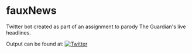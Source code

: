 # fauxNews
Twitter bot created as part of an assignment to parody The Guardian's live headlines.

Output can be found at: [![Twitter](https://img.shields.io/badge/-Twitter-blue?style=flat-square&logo=twitter&logoColor=white&link=https://twitter.com/shanefoley98)](https://twitter.com/thefauxnewsbot) 
